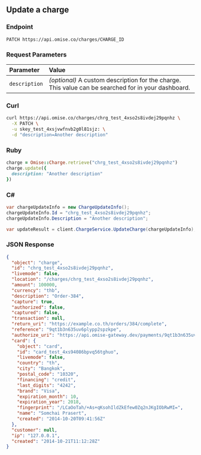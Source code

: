 ## Update a charge

### Endpoint

```
PATCH https://api.omise.co/charges/CHARGE_ID
```

### Request Parameters

| Parameter                | Value                                             |
|:-------------------------|:--------------------------------------------------|
| `description`            | *(optional)* A custom description for the charge. This value can be searched for in your dashboard. |

### Curl

```sh
curl https://api.omise.co/charges/chrg_test_4xso2s8ivdej29pqnhz \
  -X PATCH \
  -u skey_test_4xsjvwfnvb2g0l81sjz: \
  -d "description=Another description"
```

### Ruby

```ruby
charge = Omise::Charge.retrieve("chrg_test_4xso2s8ivdej29pqnhz")
charge.update({
  description: "Another description"
})
```

### C&#35;

```c#
var chargeUpdateInfo = new ChargeUpdateInfo();
chargeUpdateInfo.Id = "chrg_test_4xso2s8ivdej29pqnhz";
chargeUpdateInfo.Description = "Another description";

var updateResult = client.ChargeService.UpdateCharge(chargeUpdateInfo);
```

### JSON Response

```json
{
  "object": "charge",
  "id": "chrg_test_4xso2s8ivdej29pqnhz",
  "livemode": false,
  "location": "/charges/chrg_test_4xso2s8ivdej29pqnhz",
  "amount": 100000,
  "currency": "thb",
  "description": "Order-384",
  "capture": true,
  "authorized": false,
  "captured": false,
  "transaction": null,
  "return_uri": "https://example.co.th/orders/384/complete",
  "reference": "9qt1b3n635uv6plypp2spzkpe",
  "authorize_uri": "https://api.omise-gateway.dev/payments/9qt1b3n635uv6plypp2spzkpe/authorize",
  "card": {
    "object": "card",
    "id": "card_test_4xs94086bpvq56tghuo",
    "livemode": false,
    "country": "th",
    "city": "Bangkok",
    "postal_code": "10320",
    "financing": "credit",
    "last_digits": "4242",
    "brand": "Visa",
    "expiration_month": 10,
    "expiration_year": 2018,
    "fingerprint": "/LCaOoTah/+As+qKsohIldZkEfew0Zq2nJKgIObRwMI=",
    "name": "Somchai Prasert",
    "created": "2014-10-20T09:41:56Z"
  },
  "customer": null,
  "ip": "127.0.0.1",
  "created": "2014-10-21T11:12:28Z"
}
```
